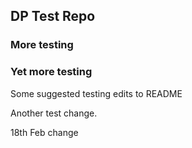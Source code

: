 ## DP Test Repo

### More testing

### Yet more testing

Some suggested testing edits to README

Another test change.

18th Feb change
